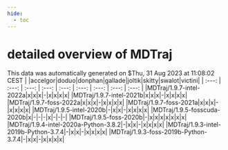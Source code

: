 ```yaml
---
hide:
  - toc
---
```


detailed overview of MDTraj
===========================


This data was automatically generated on $Thu, 31 Aug 2023 at 11:08:02 CEST
| |accelgor|doduo|donphan|gallade|joltik|skitty|swalot|victini|
| :---: | :---: | :---: | :---: | :---: | :---: | :---: | :---: | :---: |
|MDTraj/1.9.7-intel-2022a|x|x|x|-|x|x|x|x|
|MDTraj/1.9.7-intel-2021b|x|x|x|-|x|x|x|x|
|MDTraj/1.9.7-foss-2022a|x|x|x|-|x|x|x|x|
|MDTraj/1.9.7-foss-2021a|x|x|x|-|x|x|x|x|
|MDTraj/1.9.5-intel-2020b|-|x|x|-|x|x|x|x|
|MDTraj/1.9.5-fosscuda-2020b|x|-|-|-|x|-|-|-|
|MDTraj/1.9.5-foss-2020b|-|x|x|x|x|x|x|x|
|MDTraj/1.9.4-intel-2020a-Python-3.8.2|-|x|x|-|x|x|x|x|
|MDTraj/1.9.3-intel-2019b-Python-3.7.4|-|x|x|-|x|x|x|x|
|MDTraj/1.9.3-foss-2019b-Python-3.7.4|-|x|x|-|x|x|x|x|
